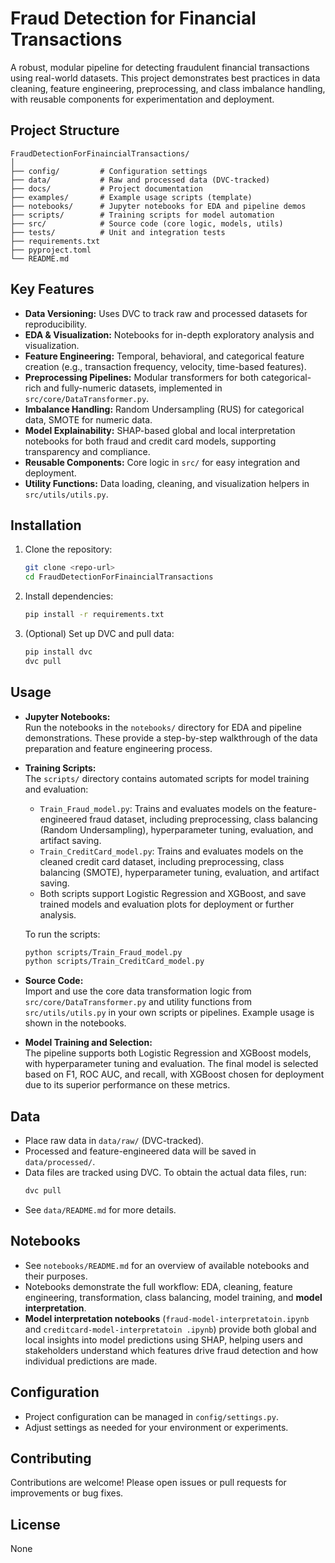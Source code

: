 # Fraud Detection for Financial Transactions

A robust, modular pipeline for detecting fraudulent financial transactions using real-world datasets. This project demonstrates best practices in data cleaning, feature engineering, preprocessing, and class imbalance handling, with reusable components for experimentation and deployment.

## Project Structure

```
FraudDetectionForFinaincialTransactions/
│
├── config/         # Configuration settings
├── data/           # Raw and processed data (DVC-tracked)
├── docs/           # Project documentation
├── examples/       # Example usage scripts (template)
├── notebooks/      # Jupyter notebooks for EDA and pipeline demos
├── scripts/        # Training scripts for model automation
├── src/            # Source code (core logic, models, utils)
├── tests/          # Unit and integration tests
├── requirements.txt
├── pyproject.toml
└── README.md
```

## Key Features

- **Data Versioning:** Uses DVC to track raw and processed datasets for reproducibility.
- **EDA & Visualization:** Notebooks for in-depth exploratory analysis and visualization.
- **Feature Engineering:** Temporal, behavioral, and categorical feature creation (e.g., transaction frequency, velocity, time-based features).
- **Preprocessing Pipelines:** Modular transformers for both categorical-rich and fully-numeric datasets, implemented in `src/core/DataTransformer.py`.
- **Imbalance Handling:** Random Undersampling (RUS) for categorical data, SMOTE for numeric data.
- **Model Explainability:** SHAP-based global and local interpretation notebooks for both fraud and credit card models, supporting transparency and compliance.
- **Reusable Components:** Core logic in `src/` for easy integration and deployment.
- **Utility Functions:** Data loading, cleaning, and visualization helpers in `src/utils/utils.py`.

## Installation

1. Clone the repository:
    ```bash
    git clone <repo-url>
    cd FraudDetectionForFinaincialTransactions
    ```
2. Install dependencies:
    ```bash
    pip install -r requirements.txt
    ```
3. (Optional) Set up DVC and pull data:
    ```bash
    pip install dvc
    dvc pull
    ```

## Usage

- **Jupyter Notebooks:**  
  Run the notebooks in the `notebooks/` directory for EDA and pipeline demonstrations. These provide a step-by-step walkthrough of the data preparation and feature engineering process.

- **Training Scripts:**  
  The `scripts/` directory contains automated scripts for model training and evaluation:
  - `Train_Fraud_model.py`: Trains and evaluates models on the feature-engineered fraud dataset, including preprocessing, class balancing (Random Undersampling), hyperparameter tuning, evaluation, and artifact saving.
  - `Train_CreditCard_model.py`: Trains and evaluates models on the cleaned credit card dataset, including preprocessing, class balancing (SMOTE), hyperparameter tuning, evaluation, and artifact saving.
  - Both scripts support Logistic Regression and XGBoost, and save trained models and evaluation plots for deployment or further analysis.

  To run the scripts:
  ```bash
  python scripts/Train_Fraud_model.py
  python scripts/Train_CreditCard_model.py
  ```

- **Source Code:**  
  Import and use the core data transformation logic from `src/core/DataTransformer.py` and utility functions from `src/utils/utils.py` in your own scripts or pipelines. Example usage is shown in the notebooks.

- **Model Training and Selection:**  
  The pipeline supports both Logistic Regression and XGBoost models, with hyperparameter tuning and evaluation. The final model is selected based on F1, ROC AUC, and recall, with XGBoost chosen for deployment due to its superior performance on these metrics.

## Data

- Place raw data in `data/raw/` (DVC-tracked).
- Processed and feature-engineered data will be saved in `data/processed/`.
- Data files are tracked using DVC. To obtain the actual data files, run:
  ```bash
  dvc pull
  ```
- See `data/README.md` for more details.

## Notebooks

- See `notebooks/README.md` for an overview of available notebooks and their purposes.
- Notebooks demonstrate the full workflow: EDA, cleaning, feature engineering, transformation, class balancing, model training, and **model interpretation**.
- **Model interpretation notebooks** (`fraud-model-interpretatoin.ipynb` and `creditcard-model-interpretatoin .ipynb`) provide both global and local insights into model predictions using SHAP, helping users and stakeholders understand which features drive fraud detection and how individual predictions are made.

## Configuration

- Project configuration can be managed in `config/settings.py`.
- Adjust settings as needed for your environment or experiments.

## Contributing

Contributions are welcome! Please open issues or pull requests for improvements or bug fixes.

## License

None
